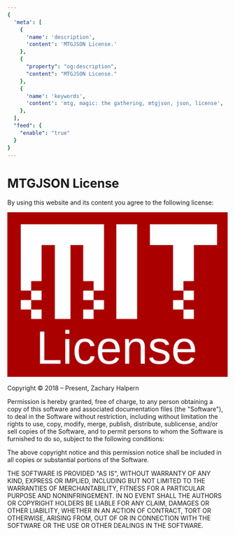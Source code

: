 ```yaml
---
{
  'meta': [
    {
      'name': 'description',
      'content': 'MTGJSON License.'
    },
    {
      "property": "og:description",
      "content": "MTGJSON License."
    },
    {
      'name': 'keywords',
      'content': 'mtg, magic: the gathering, mtgjson, json, license',
    },
  ],
  "feed": {
    "enable": "true"
  }
}
---
```


# MTGJSON License

By using this website and its content you agree to the following license:

<img class="img-license" src="../.vuepress/public/images/assets/mit-license.jpg" alt="Logo for MIT License" title="MIT License" />

Copyright &copy; 2018 &ndash; Present, Zachary Halpern

Permission is hereby granted, free of charge, to any person obtaining a copy of this software and associated documentation files (the "Software"), to deal in the Software without restriction, including without limitation the rights to use, copy, modify, merge, publish, distribute, sublicense, and/or sell copies of the Software, and to permit persons to whom the Software is furnished to do so, subject to the following conditions:

The above copyright notice and this permission notice shall be included in all copies or substantial portions of the Software.

THE SOFTWARE IS PROVIDED "AS IS", WITHOUT WARRANTY OF ANY KIND, EXPRESS OR
IMPLIED, INCLUDING BUT NOT LIMITED TO THE WARRANTIES OF MERCHANTABILITY,
FITNESS FOR A PARTICULAR PURPOSE AND NONINFRINGEMENT. IN NO EVENT SHALL THE AUTHORS OR COPYRIGHT HOLDERS BE LIABLE FOR ANY CLAIM, DAMAGES OR OTHER
LIABILITY, WHETHER IN AN ACTION OF CONTRACT, TORT OR OTHERWISE, ARISING FROM, OUT OF OR IN CONNECTION WITH THE SOFTWARE OR THE USE OR OTHER DEALINGS IN THE SOFTWARE.
